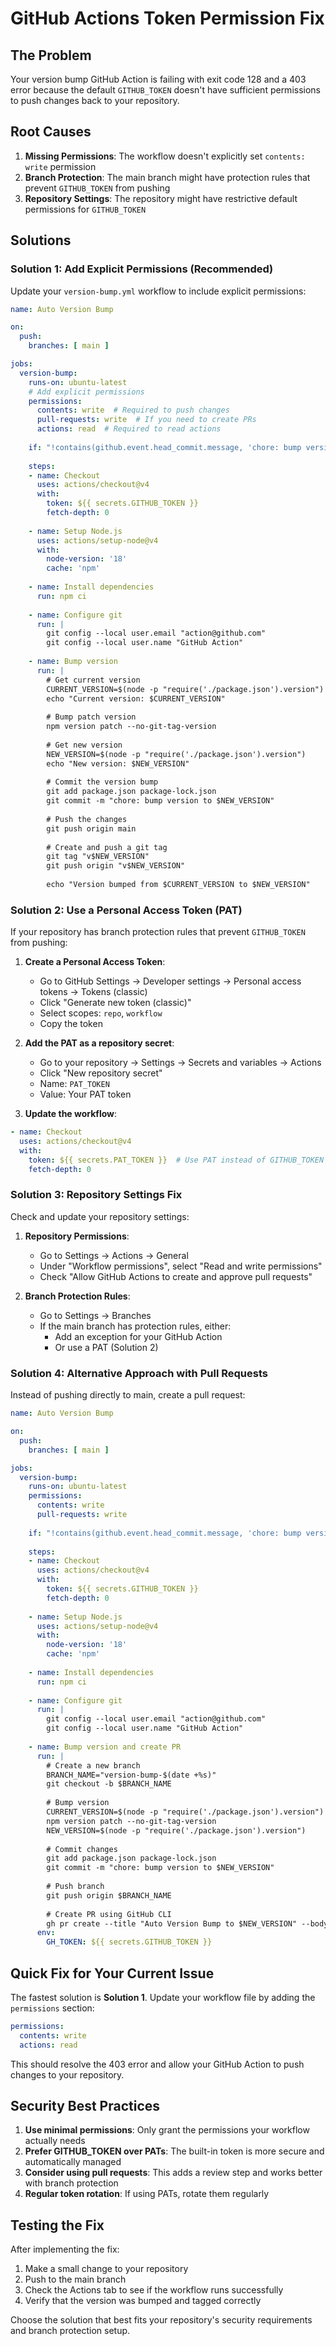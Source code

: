 # GitHub Actions Token Permission Fix

## The Problem
Your version bump GitHub Action is failing with exit code 128 and a 403 error because the default `GITHUB_TOKEN` doesn't have sufficient permissions to push changes back to your repository.

## Root Causes
1. **Missing Permissions**: The workflow doesn't explicitly set `contents: write` permission
2. **Branch Protection**: The main branch might have protection rules that prevent `GITHUB_TOKEN` from pushing
3. **Repository Settings**: The repository might have restrictive default permissions for `GITHUB_TOKEN`

## Solutions

### Solution 1: Add Explicit Permissions (Recommended)
Update your `version-bump.yml` workflow to include explicit permissions:

```yaml
name: Auto Version Bump

on:
  push:
    branches: [ main ]

jobs:
  version-bump:
    runs-on: ubuntu-latest
    # Add explicit permissions
    permissions:
      contents: write  # Required to push changes
      pull-requests: write  # If you need to create PRs
      actions: read  # Required to read actions
    
    if: "!contains(github.event.head_commit.message, 'chore: bump version')"
    
    steps:
    - name: Checkout
      uses: actions/checkout@v4
      with:
        token: ${{ secrets.GITHUB_TOKEN }}
        fetch-depth: 0
    
    - name: Setup Node.js
      uses: actions/setup-node@v4
      with:
        node-version: '18'
        cache: 'npm'
    
    - name: Install dependencies
      run: npm ci
    
    - name: Configure git
      run: |
        git config --local user.email "action@github.com"
        git config --local user.name "GitHub Action"
    
    - name: Bump version
      run: |
        # Get current version
        CURRENT_VERSION=$(node -p "require('./package.json').version")
        echo "Current version: $CURRENT_VERSION"
        
        # Bump patch version
        npm version patch --no-git-tag-version
        
        # Get new version
        NEW_VERSION=$(node -p "require('./package.json').version")
        echo "New version: $NEW_VERSION"
        
        # Commit the version bump
        git add package.json package-lock.json
        git commit -m "chore: bump version to $NEW_VERSION"
        
        # Push the changes
        git push origin main
        
        # Create and push a git tag
        git tag "v$NEW_VERSION"
        git push origin "v$NEW_VERSION"
        
        echo "Version bumped from $CURRENT_VERSION to $NEW_VERSION"
```

### Solution 2: Use a Personal Access Token (PAT)
If your repository has branch protection rules that prevent `GITHUB_TOKEN` from pushing:

1. **Create a Personal Access Token**:
   - Go to GitHub Settings → Developer settings → Personal access tokens → Tokens (classic)
   - Click "Generate new token (classic)"
   - Select scopes: `repo`, `workflow`
   - Copy the token

2. **Add the PAT as a repository secret**:
   - Go to your repository → Settings → Secrets and variables → Actions
   - Click "New repository secret"
   - Name: `PAT_TOKEN`
   - Value: Your PAT token

3. **Update the workflow**:
```yaml
- name: Checkout
  uses: actions/checkout@v4
  with:
    token: ${{ secrets.PAT_TOKEN }}  # Use PAT instead of GITHUB_TOKEN
    fetch-depth: 0
```

### Solution 3: Repository Settings Fix
Check and update your repository settings:

1. **Repository Permissions**:
   - Go to Settings → Actions → General
   - Under "Workflow permissions", select "Read and write permissions"
   - Check "Allow GitHub Actions to create and approve pull requests"

2. **Branch Protection Rules**:
   - Go to Settings → Branches
   - If the main branch has protection rules, either:
     - Add an exception for your GitHub Action
     - Or use a PAT (Solution 2)

### Solution 4: Alternative Approach with Pull Requests
Instead of pushing directly to main, create a pull request:

```yaml
name: Auto Version Bump

on:
  push:
    branches: [ main ]

jobs:
  version-bump:
    runs-on: ubuntu-latest
    permissions:
      contents: write
      pull-requests: write
    
    if: "!contains(github.event.head_commit.message, 'chore: bump version')"
    
    steps:
    - name: Checkout
      uses: actions/checkout@v4
      with:
        token: ${{ secrets.GITHUB_TOKEN }}
        fetch-depth: 0
    
    - name: Setup Node.js
      uses: actions/setup-node@v4
      with:
        node-version: '18'
        cache: 'npm'
    
    - name: Install dependencies
      run: npm ci
    
    - name: Configure git
      run: |
        git config --local user.email "action@github.com"
        git config --local user.name "GitHub Action"
    
    - name: Bump version and create PR
      run: |
        # Create a new branch
        BRANCH_NAME="version-bump-$(date +%s)"
        git checkout -b $BRANCH_NAME
        
        # Bump version
        CURRENT_VERSION=$(node -p "require('./package.json').version")
        npm version patch --no-git-tag-version
        NEW_VERSION=$(node -p "require('./package.json').version")
        
        # Commit changes
        git add package.json package-lock.json
        git commit -m "chore: bump version to $NEW_VERSION"
        
        # Push branch
        git push origin $BRANCH_NAME
        
        # Create PR using GitHub CLI
        gh pr create --title "Auto Version Bump to $NEW_VERSION" --body "Automated version bump from $CURRENT_VERSION to $NEW_VERSION"
      env:
        GH_TOKEN: ${{ secrets.GITHUB_TOKEN }}
```

## Quick Fix for Your Current Issue

The fastest solution is **Solution 1**. Update your workflow file by adding the `permissions` section:

```yaml
permissions:
  contents: write
  actions: read
```

This should resolve the 403 error and allow your GitHub Action to push changes to your repository.

## Security Best Practices

1. **Use minimal permissions**: Only grant the permissions your workflow actually needs
2. **Prefer GITHUB_TOKEN over PATs**: The built-in token is more secure and automatically managed
3. **Consider using pull requests**: This adds a review step and works better with branch protection
4. **Regular token rotation**: If using PATs, rotate them regularly

## Testing the Fix

After implementing the fix:
1. Make a small change to your repository
2. Push to the main branch
3. Check the Actions tab to see if the workflow runs successfully
4. Verify that the version was bumped and tagged correctly

Choose the solution that best fits your repository's security requirements and branch protection setup.